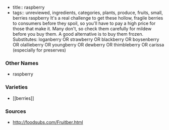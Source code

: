 - title:: raspberry
- tags:: unreviewed, ingredients, categories, plants, produce, fruits, small, berries
raspberry It's a real challenge to get these hollow, fragile berries to consumers before they spoil, so you'll have to pay a high price for those that make it. Many don't, so check them carefully for mildew before you buy them. A good alternative is to buy them frozen. Substitutes: loganberry OR strawberry OR blackberry OR boysenberry OR olallieberry OR youngberry OR dewberry OR thimbleberry OR carissa (especially for preserves)

### Other Names

* raspberry

### Varieties

* [[berries]]

### Sources
* http://foodsubs.com/Fruitber.html
